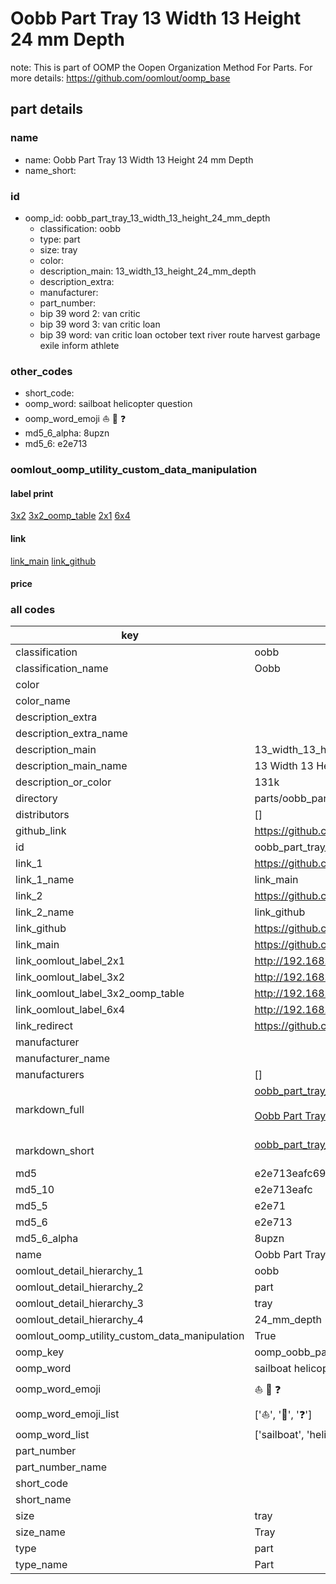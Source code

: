 # Oobb Part Tray 13 Width 13 Height 24 mm Depth  

note: This is part of OOMP the Oopen Organization Method For Parts. For more details: https://github.com/oomlout/oomp_base

##  part details
  







### name
* name: Oobb Part Tray 13 Width 13 Height 24 mm Depth
* name_short: 
### id
* oomp_id: oobb_part_tray_13_width_13_height_24_mm_depth
  * classification: oobb
  * type: part
  * size: tray
  * color: 
  * description_main: 13_width_13_height_24_mm_depth
  * description_extra: 
  * manufacturer: 
  * part_number: 
  * bip 39 word 2: van critic
  * bip 39 word 3: van critic loan
  * bip 39 word: van critic loan october text river route harvest garbage exile inform athlete

### other_codes
* short_code: 
* oomp_word: sailboat helicopter question
* oomp_word_emoji :sailboat: :helicopter: :question:
* md5_6_alpha: 8upzn
* md5_6: e2e713






### oomlout_oomp_utility_custom_data_manipulation
#### label print
[3x2](http://192.168.1.245:1112/?label=oomp%208upzn)
[3x2_oomp_table](http://192.168.1.108:1112/?label=oomp%208upzn)
[2x1](http://192.168.1.242:1112/?label=oomp%208upzn)
[6x4](http://192.168.1.55:1112/?label=oomp%208upzn)    

#### link

[link_main](https://github.com/oomlout/oomlout_oomp_version_1_messy/tree/main/parts/oobb_part_tray_13_width_13_height_24_mm_depth) [link_github](https://github.com/oomlout/oomlout_oomp_version_1_messy/tree/main/parts/oobb_part_tray_13_width_13_height_24_mm_depth)                             

#### price







### all codes 
| key | value |  
| --- | --- |  
| classification | oobb |  
| classification_name | Oobb |  
| color |  |  
| color_name |  |  
| description_extra |  |  
| description_extra_name |  |  
| description_main | 13_width_13_height_24_mm_depth |  
| description_main_name | 13 Width 13 Height 24 mm Depth |  
| description_or_color | 131k |  
| directory | parts/oobb_part_tray_13_width_13_height_24_mm_depth |  
| distributors | [] |  
| github_link | https://github.com/oomlout/oomlout_oomp_part_src/tree/main/parts/oobb_part_tray_13_width_13_height_24_mm_depth |  
| id | oobb_part_tray_13_width_13_height_24_mm_depth |  
| link_1 | https://github.com/oomlout/oomlout_oomp_version_1_messy/tree/main/parts/oobb_part_tray_13_width_13_height_24_mm_depth |  
| link_1_name | link_main |  
| link_2 | https://github.com/oomlout/oomlout_oomp_version_1_messy/tree/main/parts/oobb_part_tray_13_width_13_height_24_mm_depth |  
| link_2_name | link_github |  
| link_github | https://github.com/oomlout/oomlout_oomp_version_1_messy/tree/main/parts/oobb_part_tray_13_width_13_height_24_mm_depth |  
| link_main | https://github.com/oomlout/oomlout_oomp_version_1_messy/tree/main/parts/oobb_part_tray_13_width_13_height_24_mm_depth |  
| link_oomlout_label_2x1 | http://192.168.1.242:1112/?label=oomp%208upzn |  
| link_oomlout_label_3x2 | http://192.168.1.245:1112/?label=oomp%208upzn |  
| link_oomlout_label_3x2_oomp_table | http://192.168.1.108:1112/?label=oomp%208upzn |  
| link_oomlout_label_6x4 | http://192.168.1.55:1112/?label=oomp%208upzn |  
| link_redirect | https://github.com/oomlout/oomlout_oomp_version_1_messy/tree/main/parts/oobb_part_tray_13_width_13_height_24_mm_depth |  
| manufacturer |  |  
| manufacturer_name |  |  
| manufacturers | [] |  
| markdown_full | [oobb_part_tray_13_width_13_height_24_mm_depth](none)<br>[](none)<br>[Oobb Part Tray 13 Width 13 Height 24 Mm Depth](none)<br><br> |  
| markdown_short | [oobb_part_tray_13_width_13_height_24_mm_depth](none)<br><br> |  
| md5 | e2e713eafc697792eb6fd991060cf789 |  
| md5_10 | e2e713eafc |  
| md5_5 | e2e71 |  
| md5_6 | e2e713 |  
| md5_6_alpha | 8upzn |  
| name | Oobb Part Tray 13 Width 13 Height 24 mm Depth |  
| oomlout_detail_hierarchy_1 | oobb |  
| oomlout_detail_hierarchy_2 | part |  
| oomlout_detail_hierarchy_3 | tray |  
| oomlout_detail_hierarchy_4 | 24_mm_depth |  
| oomlout_oomp_utility_custom_data_manipulation | True |  
| oomp_key | oomp_oobb_part_tray_13_width_13_height_24_mm_depth |  
| oomp_word | sailboat helicopter question |  
| oomp_word_emoji | :sailboat: :helicopter: :question: |  
| oomp_word_emoji_list | [':sailboat:', ':helicopter:', ':question:'] |  
| oomp_word_list | ['sailboat', 'helicopter', 'question'] |  
| part_number |  |  
| part_number_name |  |  
| short_code |  |  
| short_name |  |  
| size | tray |  
| size_name | Tray |  
| type | part |  
| type_name | Part |  
